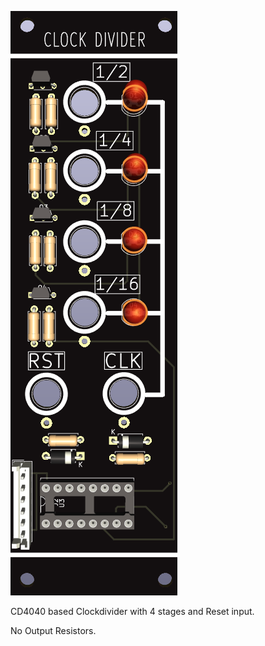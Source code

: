 ![Clockdivider](https://raw.githubusercontent.com/Fihdi/Eurorack/main/Clockdivider/Clockdivider-Front.png)

CD4040 based Clockdivider with 4 stages and Reset input.

No Output Resistors.
